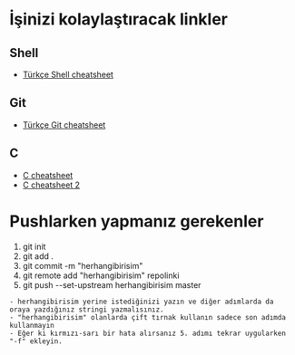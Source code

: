 # İşinizi kolaylaştıracak linkler

## Shell
  - [Türkçe Shell cheatsheet](https://github.com/merveenoyan/shell-cheatsheet)

## Git
  - [Türkçe Git cheatsheet](https://github.com/arslanbilal/git-cheat-sheet/blob/master/other-sheets/git-cheat-sheet-tr.md)

## C
  - [C cheatsheet](https://www.codewithharry.com/blogpost/c-cheatsheet)
  - [C cheatsheet 2](https://dev.to/rohankiratsata/c-language-cheatsheet-1fg0)

# Pushlarken yapmanız gerekenler

  1. git init
  2. git add .
  3. git commit -m "herhangibirisim"
  4. git remote add "herhangibirisim" repolinki
  5. git push --set-upstream herhangibirisim master

    - herhangibirisim yerine istediğinizi yazın ve diğer adımlarda da oraya yazdığınız stringi yazmalısınız.
    - "herhangibirisim" olanlarda çift tırnak kullanın sadece son adımda kullanmayın
    - Eğer ki kırmızı-sarı bir hata alırsanız 5. adımı tekrar uygularken "-f" ekleyin.

  

